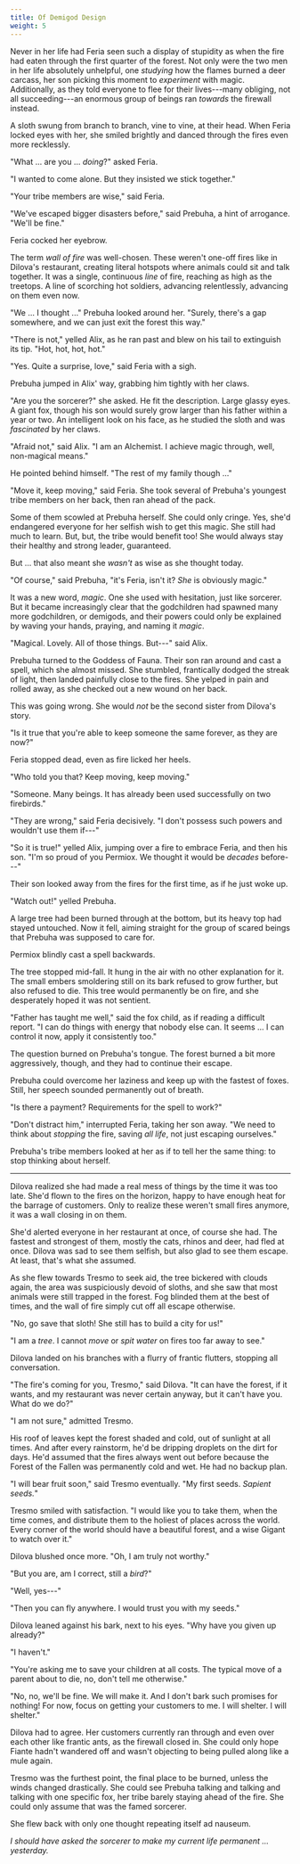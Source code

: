 ```yaml
---
title: Of Demigod Design
weight: 5
---
```

Never in her life had Feria seen such a display of stupidity as when the fire had eaten through the first quarter of the forest. Not only were the two men in her life absolutely unhelpful, one _studying_ how the flames burned a deer carcass, her son picking this moment to _experiment_ with magic. Additionally, as they told everyone to flee for their lives---many obliging, not all succeeding---an enormous group of beings ran _towards_ the firewall instead.

A sloth swung from branch to branch, vine to vine, at their head. When Feria locked eyes with her, she smiled brightly and danced through the fires even more recklessly.

"What ... are you ... _doing_?" asked Feria.

"I wanted to come alone. But they insisted we stick together."

"Your tribe members are wise," said Feria.

"We've escaped bigger disasters before," said Prebuha, a hint of arrogance. "We'll be fine."

Feria cocked her eyebrow. 

The term _wall of fire_ was well-chosen. These weren't one-off fires like in Dilova's restaurant, creating literal hotspots where animals could sit and talk together. It was a single, continuous _line_ of fire, reaching as high as the treetops. A line of scorching hot soldiers, advancing relentlessly, advancing on them even now.

"We ... I thought ..." Prebuha looked around her. "Surely, there's a gap somewhere, and we can just exit the forest this way."

"There is not," yelled Alix, as he ran past and blew on his tail to extinguish its tip. "Hot, hot, hot, hot."

"Yes. Quite a surprise, love," said Feria with a sigh.

Prebuha jumped in Alix' way, grabbing him tightly with her claws.

"Are you the sorcerer?" she asked. He fit the description. Large glassy eyes. A giant fox, though his son would surely grow larger than his father within a year or two. An intelligent look on his face, as he studied the sloth and was _fascinated_ by her claws.

"Afraid not," said Alix. "I am an Alchemist. I achieve magic through, well, non-magical means."

He pointed behind himself. "The rest of my family though ..."

"Move it, keep moving," said Feria. She took several of Prebuha's youngest tribe members on her back, then ran ahead of the pack.

Some of them scowled at Prebuha herself. She could only cringe. Yes, she'd endangered everyone for her selfish wish to get this magic. She still had much to learn. But, but, the tribe would benefit too! She would always stay their healthy and strong leader, guaranteed.

But ... that also meant she _wasn't_ as wise as she thought today. 

"Of course," said Prebuha, "it's Feria, isn't it? _She_ is obviously magic." 

It was a new word, _magic_. One she used with hesitation, just like sorcerer. But it became increasingly clear that the godchildren had spawned many more godchildren, or demigods, and their powers could only be explained by waving your hands, praying, and naming it _magic_.

"Magical. Lovely. All of those things. But---" said Alix.

Prebuha turned to the Goddess of Fauna. Their son ran around and cast a spell, which she almost missed. She stumbled, frantically dodged the streak of light, then landed painfully close to the fires. She yelped in pain and rolled away, as she checked out a new wound on her back.

This was going wrong. She would _not_ be the second sister from Dilova's story.

"Is it true that you're able to keep someone the same forever, as they are now?"

Feria stopped dead, even as fire licked her heels.

"Who told you that? Keep moving, keep moving."

"Someone. Many beings. It has already been used successfully on two firebirds."

"They are wrong," said Feria decisively. "I don't possess such powers and wouldn't use them if---"

"So it is true!" yelled Alix, jumping over a fire to embrace Feria, and then his son. "I'm so proud of you Permiox. We thought it would be _decades_ before---"

Their son looked away from the fires for the first time, as if he just woke up. 

"Watch out!" yelled Prebuha.

A large tree had been burned through at the bottom, but its heavy top had stayed untouched. Now it fell, aiming straight for the group of scared beings that Prebuha was supposed to care for.

Permiox blindly cast a spell backwards.

The tree stopped mid-fall. It hung in the air with no other explanation for it. The small embers smoldering still on its bark refused to grow further, but also refused to die. This tree would permanently be on fire, and she desperately hoped it was not sentient.

"Father has taught me well," said the fox child, as if reading a difficult report. "I can do things with energy that nobody else can. It seems ... I can control it now, apply it consistently too."

The question burned on Prebuha's tongue. The forest burned a bit more aggressively, though, and they had to continue their escape.

Prebuha could overcome her laziness and keep up with the fastest of foxes. Still, her speech sounded permanently out of breath.

"Is there a payment? Requirements for the spell to work?"

"Don't distract him," interrupted Feria, taking her son away. "We need to think about _stopping_ the fire, saving _all life_, not just escaping ourselves."

Prebuha's tribe members looked at her as if to tell her the same thing: to stop thinking about herself.

___

Dilova realized she had made a real mess of things by the time it was too late. She'd flown to the fires on the horizon, happy to have enough heat for the barrage of customers. Only to realize these weren't small fires anymore, it was a wall closing in on them.

She'd alerted everyone in her restaurant at once, of course she had. The fastest and strongest of them, mostly the cats, rhinos and deer, had fled at once. Dilova was sad to see them selfish, but also glad to see them escape. At least, that's what she assumed.

As she flew towards Tresmo to seek aid, the tree bickered with clouds again, the area was suspiciously devoid of sloths, and she saw that most animals were still trapped in the forest. Fog blinded them at the best of times, and the wall of fire simply cut off all escape otherwise.

"No, go save that sloth! She still has to build a city for us!" 

"I am a _tree_. I cannot _move_ or _spit water_ on fires too far away to see."

Dilova landed on his branches with a flurry of frantic flutters, stopping all conversation.

"The fire's coming for you, Tresmo," said Dilova. "It can have the forest, if it wants, and my restaurant was never certain anyway, but it can't have you. What do we do?"

"I am not sure," admitted Tresmo. 

His roof of leaves kept the forest shaded and cold, out of sunlight at all times. And after every rainstorm, he'd be dripping droplets on the dirt for days. He'd assumed that the fires always went out before because the Forest of the Fallen was permanently cold and wet. He had no backup plan.

"I will bear fruit soon," said Tresmo eventually. "My first seeds. _Sapient seeds._" 

Tresmo smiled with satisfaction. "I would like you to take them, when the time comes, and distribute them to the holiest of places across the world. Every corner of the world should have a beautiful forest, and a wise Gigant to watch over it."

Dilova blushed once more. "Oh, I am truly not worthy."

"But you are, am I correct, still a _bird_?"

"Well, yes---"

"Then you can fly anywhere. I would trust you with my seeds."

Dilova leaned against his bark, next to his eyes. "Why have you given up already?"

"I haven't."

"You're asking me to save your children at all costs. The typical move of a parent about to die, no, don't tell me otherwise."

"No, no, we'll be fine. We will make it. And I don't bark such promises for nothing! For now, focus on getting your customers to me. I will shelter. I will shelter."

Dilova had to agree. Her customers currently ran through and even over each other like frantic ants, as the firewall closed in. She could only hope Fiante hadn't wandered off and wasn't objecting to being pulled along like a mule again. 

Tresmo was the furthest point, the final place to be burned, unless the winds changed drastically. She could see Prebuha talking and talking and talking with one specific fox, her tribe barely staying ahead of the fire. She could only assume that was the famed sorcerer.

She flew back with only one thought repeating itself ad nauseum.

_I should have asked the sorcerer to make my current life permanent ... yesterday._